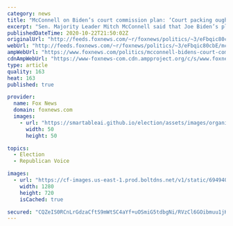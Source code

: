 ```yaml
---
category: news
title: "McConnell on Biden’s court commission plan: ‘Court packing ought to be completely unacceptable’"
excerpt: "Sen. Majority Leader Mitch McConnell said that Joe Biden’s plan to form a commission to “reform” the court system meant that he was “open to” court packing. "
publishedDateTime: 2020-10-22T21:50:02Z
originalUrl: "http://feeds.foxnews.com/~r/foxnews/politics/~3/eFbqic80cbE/mcconnell-bidens-court-commission-plan-court-packing"
webUrl: "http://feeds.foxnews.com/~r/foxnews/politics/~3/eFbqic80cbE/mcconnell-bidens-court-commission-plan-court-packing"
ampWebUrl: "https://www.foxnews.com/politics/mcconnell-bidens-court-commission-plan-court-packing.amp"
cdnAmpWebUrl: "https://www-foxnews-com.cdn.ampproject.org/c/s/www.foxnews.com/politics/mcconnell-bidens-court-commission-plan-court-packing.amp"
type: article
quality: 163
heat: 163
published: true

provider:
  name: Fox News
  domain: foxnews.com
  images:
    - url: "https://smartableai.github.io/election/assets/images/organizations/foxnews.com-50x50.jpg"
      width: 50
      height: 50

topics:
  - Election
  - Republican Voice

images:
  - url: "https://cf-images.us-east-1.prod.boltdns.net/v1/static/694940094001/19899717-32ae-4f23-b506-19f2a7bb297e/e55fec0a-f492-4aee-b8b3-6cccdd79288b/1280x720/match/image.jpg"
    width: 1280
    height: 720
    isCached: true

secured: "CQZeIS0RCnLrGdzaCftS9mWtSC4aYf+uOSmiG5tdbgNi/RVzCl6GOibmuu1jKDUgXxifwtXZwkvfnDRhxH5oYI1dbZPZXRmsPjvgmJVydYWTfoxunT98h7j1LRD5wPkX6z4OOHeTLbCV2iGr4o0FpyxmI8C35xinLaY2Q5BVoaCqXxu9tHCZHkCQp0SJn06fN0+TErqubl1kJwg/6aJSCKvwqvbmaArghbwUF1rlu9BfrheuuqcIAnhOb77wU9sdryJECbX5Br0l7CtuA5Mootx91dgaYiyK9rTblNZ5TPExqhj1wOuo8YQVDpRYF/ri0XH3xaY5u7m/bsGwTmpIJSX6sjxfHK5rczTAlqckrn0=;1shi4g/CaxbPtcR3yzTc1Q=="
---
```


